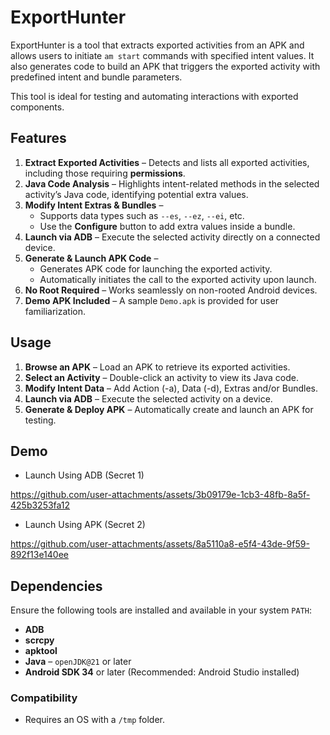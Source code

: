 # ExportHunter  

ExportHunter is a tool that extracts exported activities from an APK and allows users to initiate `am start` commands with specified intent values. It also generates code to build an APK that triggers the exported activity with predefined intent and bundle parameters.  

This tool is ideal for testing and automating interactions with exported components.  

## Features  

1. **Extract Exported Activities** – Detects and lists all exported activities, including those requiring **permissions**.  
2. **Java Code Analysis** – Highlights intent-related methods in the selected activity’s Java code, identifying potential extra values.  
3. **Modify Intent Extras & Bundles** –  
   - Supports data types such as `--es`, `--ez`, `--ei`, etc.  
   - Use the **Configure** button to add extra values inside a bundle.  
4. **Launch via ADB** – Execute the selected activity directly on a connected device.  
5. **Generate & Launch APK Code** –  
   - Generates APK code for launching the exported activity.  
   - Automatically initiates the call to the exported activity upon launch.  
6. **No Root Required** – Works seamlessly on non-rooted Android devices.  
7. **Demo APK Included** – A sample `Demo.apk` is provided for user familiarization.  

## Usage  

1. **Browse an APK** – Load an APK to retrieve its exported activities.  
2. **Select an Activity** – Double-click an activity to view its Java code.  
3. **Modify Intent Data** – Add Action (-a), Data (-d), Extras and/or Bundles.  
4. **Launch via ADB** – Execute the selected activity on a device.  
5. **Generate & Deploy APK** – Automatically create and launch an APK for testing.  


## Demo
- Launch Using ADB (Secret 1)

https://github.com/user-attachments/assets/3b09179e-1cb3-48fb-8a5f-425b3253fa12

- Launch Using APK (Secret 2)

https://github.com/user-attachments/assets/8a5110a8-e5f4-43de-9f59-892f13e140ee



## Dependencies  

Ensure the following tools are installed and available in your system `PATH`:  

- **ADB**
- **scrcpy**  
- **apktool**  
- **Java** – `openJDK@21` or later  
- **Android SDK 34** or later (Recommended: Android Studio installed)  

### Compatibility  

- Requires an OS with a `/tmp` folder.  
